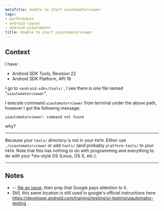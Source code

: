 ```yaml
---
metaTitle: Unable to start uiautomatorviewer
tags:
- performance
- android-layout
- android-uiautomator
title: Unable to start uiautomatorviewer
---
```


## Context

I have :


* Android SDK Tools, Revision 22
* Android SDK Platform, API 18


I go to `<android-sdk>/tools/` , I see there is one file named "`uiautomatorviewer`",


I execute command `uiautomatorviewer` from terminal under the above path, however I got the following message:



```
uiautomatorviewer: command not found

```

why?



---

Because your `tools/` directory is not in your `PATH`. Either use `./uiautomatorviewer` or add `tools/` (and probably `platform-tools/` to your `PATH`. Note that this has nothing to do with programming and everything to do with your *nix-style OS (Linux, OS X, etc.).



---

## Notes

- -- [file an issue](https://issuetracker.google.com/issues), then pray that Google pays attention to it.
- Still, this same location is still used in google's official instructions here: https://developer.android.com/training/testing/ui-testing/uiautomator-testing .
